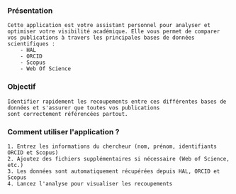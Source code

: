 ### Présentation
    Cette application est votre assistant personnel pour analyser et optimiser votre visibilité académique. Elle vous permet de comparer 
    vos publications à travers les principales bases de données scientifiques :
        - HAL
        - ORCID 
        - Scopus 
        - Web Of Science 

### Objectif
    Identifier rapidement les recoupements entre ces différentes bases de données et s'assurer que toutes vos publications 
    sont correctement référencées partout.

### Comment utiliser l'application ?
    1. Entrez les informations du chercheur (nom, prénom, identifiants ORCID et Scopus)
    2. Ajoutez des fichiers supplémentaires si nécessaire (Web of Science, etc.)
    3. Les données sont automatiquement récupérées depuis HAL, ORCID et Scopus
    4. Lancez l'analyse pour visualiser les recoupements